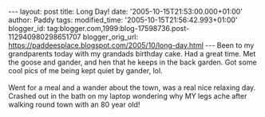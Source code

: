 \-\-- layout: post title: Long Day! date:
\'2005-10-15T21:53:00.000+01:00\' author: Paddy tags: modified\_time:
\'2005-10-15T21:56:42.993+01:00\' blogger\_id:
tag:blogger.com,1999:blog-17598736.post-112940980298651707
blogger\_orig\_url:
https://paddeesplace.blogspot.com/2005/10/long-day.html \-\-- Been to my
grandparents today with my grandads birthday cake. Had a great time. Met
the goose and gander, and hen that he keeps in the back garden. Got some
cool pics of me being kept quiet by gander, lol.\
\
Went for a meal and a wander about the town, was a real nice relaxing
day. Crashed out in the bath on my laptop wondering why MY legs ache
after walking round town with an 80 year old!
